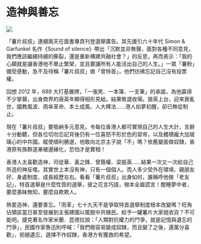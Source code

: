 造神與善忘
==========

![](/uploads/images/201702/20170203god.jpg)  
  
「薯片叔叔」連續兩天在面書專頁刊登選舉廣告。其先援引六十年代 Simon &
Garfunkel 名作《Sound of
silence》帶出「沉默並非無聲，面對各種不同意見，我們應該繼續持續的撕裂，還是重新構建共融社會？」的反思，再而表示：「我的心願就是讓香港地不單止繁榮，並且要讓所有人能活出自己的人生。」一眾「薯粉」備受感動，急不及待稱「薯片叔叔」做「曾特首」，他們彷彿忘記自己沒有投票權。  
  
回想 2012 年，689
大打基層牌，「一張凳、一本簿、一支筆」的承諾，為他贏得不少掌聲，出身商界的唐英年顯得相形見絀，結果敗選收場。狼英上台，迎來衰亂世，國教風波、雨傘革命、本土成風、人大釋法......港人如夢初醒，卻已無從制止。  
  
現在「薯片叔叔」要吸納多元意見，令每位香港人都可實現自己的人生大計，言辭十分動聽，但各位切勿忘記背後仍有一位喜怒不形於色的習帝，以及體積龐大加玻璃心的中共國。縱使順利勝選，他敢向北京主子說「不」嗎？依舊變面做奴隸，香港原有族群逐漸被邊緣化，恐怕才是實相！  
  
香港人太喜歡造神，司徒華、黃之鋒、曾蔭權、梁振英......結果一次又一次給自己所造的神反噬。其實世上本沒有神，只有一個個人。而人多少受外在環境、親朋友好、身處制度、成長經歷左右。看看「薯片叔叔」出身如何，誰稱呼他做「老友記」，特首選舉是什麼性質的選舉，彼之花言巧語，根本全屬謊言！酣睡夢中者，要麼愚昧無知，要麼自欺欺人。  
  
熱愛造神，還要善忘。「雨革」七十九天不是爭取特首選舉制度根本改變嗎？旺角佔領區當日甚至發展到主張建國以擺脫中共殖民。給予一罐薯片大家就收貨？不可能吧。捷克著名作家米蘭．昆德拉說：「人類對抗權力的鬥爭，就是記憶與遺忘的鬥爭」，民國作家魯迅則呼喊：「我們極容易變成奴隸，而且變了之後，還萬分喜歡」，拒絕遺忘，選擇不作奴隸，香港方有獲救的希望。  
  



